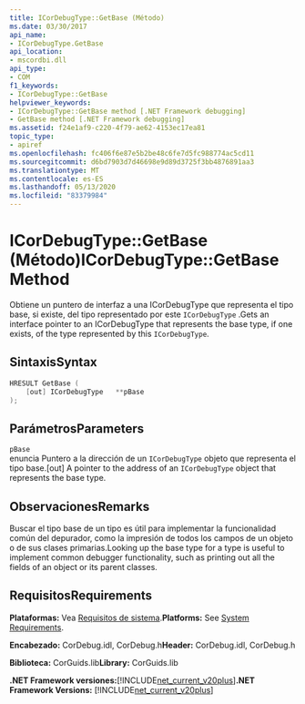 ```yaml
---
title: ICorDebugType::GetBase (Método)
ms.date: 03/30/2017
api_name:
- ICorDebugType.GetBase
api_location:
- mscordbi.dll
api_type:
- COM
f1_keywords:
- ICorDebugType::GetBase
helpviewer_keywords:
- ICorDebugType::GetBase method [.NET Framework debugging]
- GetBase method [.NET Framework debugging]
ms.assetid: f24e1af9-c220-4f79-ae62-4153ec17ea81
topic_type:
- apiref
ms.openlocfilehash: fc406f6e87e5b2be48c6fe7d5fc988774ac5cd11
ms.sourcegitcommit: d6bd7903d7d46698e9d89d3725f3bb4876891aa3
ms.translationtype: MT
ms.contentlocale: es-ES
ms.lasthandoff: 05/13/2020
ms.locfileid: "83379984"
---
```

# <a name="icordebugtypegetbase-method"></a><span data-ttu-id="e6eb0-102">ICorDebugType::GetBase (Método)</span><span class="sxs-lookup"><span data-stu-id="e6eb0-102">ICorDebugType::GetBase Method</span></span>
<span data-ttu-id="e6eb0-103">Obtiene un puntero de interfaz a una ICorDebugType que representa el tipo base, si existe, del tipo representado por este `ICorDebugType` .</span><span class="sxs-lookup"><span data-stu-id="e6eb0-103">Gets an interface pointer to an ICorDebugType that represents the base type, if one exists, of the type represented by this `ICorDebugType`.</span></span>  
  
## <a name="syntax"></a><span data-ttu-id="e6eb0-104">Sintaxis</span><span class="sxs-lookup"><span data-stu-id="e6eb0-104">Syntax</span></span>  
  
```cpp  
HRESULT GetBase (  
    [out] ICorDebugType   **pBase  
);  
```  
  
## <a name="parameters"></a><span data-ttu-id="e6eb0-105">Parámetros</span><span class="sxs-lookup"><span data-stu-id="e6eb0-105">Parameters</span></span>  
 `pBase`  
 <span data-ttu-id="e6eb0-106">enuncia Puntero a la dirección de un `ICorDebugType` objeto que representa el tipo base.</span><span class="sxs-lookup"><span data-stu-id="e6eb0-106">[out] A pointer to the address of an `ICorDebugType` object that represents the base type.</span></span>  
  
## <a name="remarks"></a><span data-ttu-id="e6eb0-107">Observaciones</span><span class="sxs-lookup"><span data-stu-id="e6eb0-107">Remarks</span></span>  
 <span data-ttu-id="e6eb0-108">Buscar el tipo base de un tipo es útil para implementar la funcionalidad común del depurador, como la impresión de todos los campos de un objeto o de sus clases primarias.</span><span class="sxs-lookup"><span data-stu-id="e6eb0-108">Looking up the base type for a type is useful to implement common debugger functionality, such as printing out all the fields of an object or its parent classes.</span></span>  
  
## <a name="requirements"></a><span data-ttu-id="e6eb0-109">Requisitos</span><span class="sxs-lookup"><span data-stu-id="e6eb0-109">Requirements</span></span>  
 <span data-ttu-id="e6eb0-110">**Plataformas:** Vea [Requisitos de sistema](../../get-started/system-requirements.md).</span><span class="sxs-lookup"><span data-stu-id="e6eb0-110">**Platforms:** See [System Requirements](../../get-started/system-requirements.md).</span></span>  
  
 <span data-ttu-id="e6eb0-111">**Encabezado:** CorDebug.idl, CorDebug.h</span><span class="sxs-lookup"><span data-stu-id="e6eb0-111">**Header:** CorDebug.idl, CorDebug.h</span></span>  
  
 <span data-ttu-id="e6eb0-112">**Biblioteca:** CorGuids.lib</span><span class="sxs-lookup"><span data-stu-id="e6eb0-112">**Library:** CorGuids.lib</span></span>  
  
 <span data-ttu-id="e6eb0-113">**.NET Framework versiones:**[!INCLUDE[net_current_v20plus](../../../../includes/net-current-v20plus-md.md)]</span><span class="sxs-lookup"><span data-stu-id="e6eb0-113">**.NET Framework Versions:** [!INCLUDE[net_current_v20plus](../../../../includes/net-current-v20plus-md.md)]</span></span>
